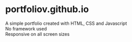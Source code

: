 # portfoliov.github.io<br>
A simple portfolio created with HTML, CSS and Javascript<br>
No framework used<br>
Responsive on all screen sizes
